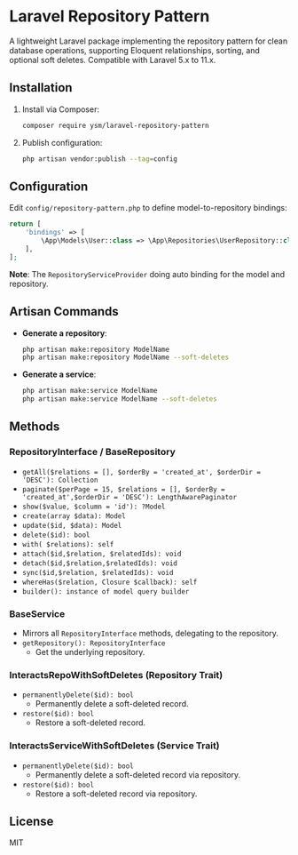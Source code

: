 # Laravel Repository Pattern

A lightweight Laravel package implementing the repository pattern for clean database operations, supporting Eloquent
relationships, sorting, and optional soft deletes. Compatible with Laravel 5.x to 11.x.

## Installation

1. Install via Composer:

   ```bash
   composer require ysm/laravel-repository-pattern
   ```

2. Publish configuration:

   ```bash
   php artisan vendor:publish --tag=config
   ```

## Configuration

Edit `config/repository-pattern.php` to define model-to-repository bindings:

```php
return [
    'bindings' => [
        \App\Models\User::class => \App\Repositories\UserRepository::class,
    ],
];
```

**Note**: The `RepositoryServiceProvider` doing auto binding for the model and repository.

## Artisan Commands

- **Generate a repository**:

  ```bash
  php artisan make:repository ModelName
  php artisan make:repository ModelName --soft-deletes
  ```

- **Generate a service**:

  ```bash
  php artisan make:service ModelName
  php artisan make:service ModelName --soft-deletes
  ```

## Methods

### RepositoryInterface / BaseRepository

- `getAll($relations = [], $orderBy = 'created_at', $orderDir = 'DESC'): Collection`
- `paginate($perPage = 15, $relations = [], $orderBy = 'created_at',$orderDir = 'DESC'): LengthAwarePaginator`
- `show($value, $column = 'id'): ?Model`
- `create(array $data): Model`
- `update($id, $data): Model`
- `delete($id): bool`
- `with( $relations): self`
- `attach($id,$relation, $relatedIds): void`
- `detach($id,$relation,$relatedIds): void`
- `sync($id,$relation, $relatedIds): void`
- `whereHas($relation, Closure $callback): self`
- `builder(): instance of model query builder`

### BaseService

- Mirrors all `RepositoryInterface` methods, delegating to the repository.
- `getRepository(): RepositoryInterface`
    - Get the underlying repository.

### InteractsRepoWithSoftDeletes (Repository Trait)

- `permanentlyDelete($id): bool`
    - Permanently delete a soft-deleted record.
- `restore($id): bool`
    - Restore a soft-deleted record.

### InteractsServiceWithSoftDeletes (Service Trait)

- `permanentlyDelete($id): bool`
    - Permanently delete a soft-deleted record via repository.
- `restore($id): bool`
    - Restore a soft-deleted record via repository.

## License

MIT
